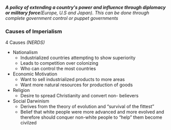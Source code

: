 ***A policy of extending a country's power and influence through diplomacy or military force**(Europe, U.S and Japan). This can be done through complete government control or puppet governments* 

### Causes of Imperialism 
4 Causes *(NERDS)* 
- Nationalism 
	- Industrialized countries attempting to show superiority
	- Leads to competition over colonizing 
	- Who can control the most countries
- Economic Motivation 
	- Want to sell industrialized products to more areas 
	- Want more natural resources for production of goods 
- Religion 
	- Desire to spread Christianity and convert non- believers 
- Social Darwinism
	- Derives from the theory of evolution and “survival of the fittest” 
	- Belief that white people were more advanced and more evolved and therefore should conquer non-white people to “help” them become civilzed 


